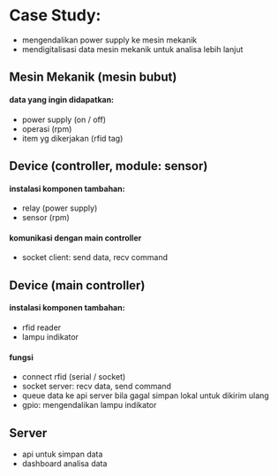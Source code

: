 # Case Study:
* mengendalikan power supply ke mesin mekanik
* mendigitalisasi data mesin mekanik untuk analisa lebih lanjut

## Mesin Mekanik (mesin bubut) 
#### data yang ingin didapatkan:
* power supply (on / off)
* operasi (rpm)
* item yg dikerjakan (rfid tag)


## Device (controller, module: sensor)
#### instalasi komponen tambahan:
* relay (power supply)
* sensor (rpm)

#### komunikasi dengan main controller
* socket client: send data, recv command

## Device (main controller)
#### instalasi komponen tambahan:
* rfid reader
* lampu indikator

#### fungsi
* connect rfid (serial / socket)
* socket server: recv data, send command
* queue data ke api server bila gagal simpan lokal untuk dikirim ulang
* gpio: mengendalikan lampu indikator

## Server
* api untuk simpan data
* dashboard analisa data
